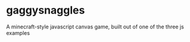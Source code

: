 gaggysnaggles
=============

A minecraft-style javascript canvas game, built out of one of the three js examples

